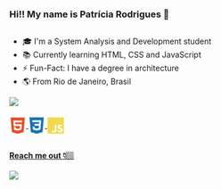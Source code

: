 ### Hi!! My name is Patrícia Rodrigues 👋
##
* 🎓 I'm a System Analysis and Development student
* 📚 Currently learning HTML, CSS and JavaScript
* ⚡️ Fun-Fact: I have a degree in architecture
* 🌎 From Rio de Janeiro, Brasil

<div>
  <a href="https://github.com/PatriciaRodriguesR">
    <img height="180em" src="https://github-readme-stats.vercel.app/api/top-langs/?username=PatriciaRodriguesR&layout=compact&langs_count=16&theme=dracula"/>
</div>
  
  <div style="display; inline_block"><br>
    <img align="center" alt="Patricia-HTML" height="30em" widht="40em" src="https://raw.githubusercontent.com/devicons/devicon/master/icons/html5/html5-plain.svg"/>
    <img align="center" alt="Patricia-CSS" height="30em" widht="40em" src="https://raw.githubusercontent.com/devicons/devicon/master/icons/css3/css3-plain.svg"/>
    <img align="center" alt="Patricia-JS" height="30em" widht="40em" src="https://raw.githubusercontent.com/devicons/devicon/master/icons/javascript/javascript-plain.svg"/>
  </div>
  
  ##
  
  #### Reach me out 👇🏼
  <a href = "mailto:patriciarodriguesric@gmail.com"><img src="https://img.shields.io/badge/-Gmail-%23333?style=for-the-badge&logo=gmail&logoColor=white" target="_blanck"></a>
  

  
